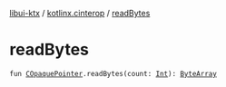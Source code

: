 [libui-ktx](../index.md) / [kotlinx.cinterop](index.md) / [readBytes](./read-bytes.md)

# readBytes

`fun `[`COpaquePointer`](-c-opaque-pointer.md)`.readBytes(count: `[`Int`](https://kotlinlang.org/api/latest/jvm/stdlib/kotlin/-int/index.html)`): `[`ByteArray`](https://kotlinlang.org/api/latest/jvm/stdlib/kotlin/-byte-array/index.html)